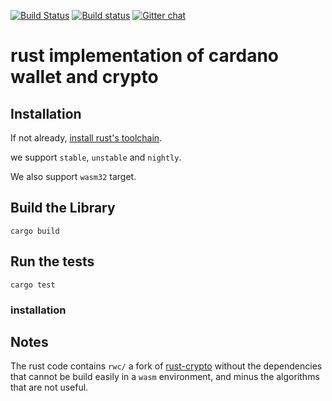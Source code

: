 [![Build Status](https://travis-ci.org/input-output-hk/rust-cardano.svg?branch=master)](https://travis-ci.org/input-output-hk/rust-cardano)
[![Build status](https://ci.appveyor.com/api/projects/status/owl4qu760o6r0g1o?svg=true)](https://ci.appveyor.com/project/input-output-hk/rust-cardano)
[![Gitter chat](https://badges.gitter.im/gitterHQ/gitter.png)](https://gitter.im/input-output-hk/Cardano-Rust)

# rust implementation of cardano wallet and crypto

## Installation

If not already,
[install rust's toolchain](https://www.rust-lang.org/en-US/install.html).

we support `stable`, `unstable` and `nightly`.

We also support `wasm32` target.

## Build the Library

```
cargo build
```

## Run the tests

```
cargo test
```

### installation


## Notes

The rust code contains `rwc/` a fork of [rust-crypto](https://github.com/DaGenix/rust-crypto)
without the dependencies that cannot be build easily in a `wasm` environment, and minus the
algorithms that are not useful.
